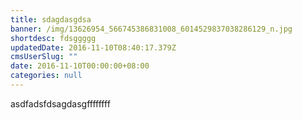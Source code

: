```yaml
---
title: sdagdasgdsa
banner: /img/13626954_566745386831008_6014529837038286129_n.jpg
shortdesc: fdsggggg
updatedDate: 2016-11-10T08:40:17.379Z
cmsUserSlug: ""
date: 2016-11-10T00:00:00+08:00
categories: null
---
```


asdfadsfdsagdasgffffffff